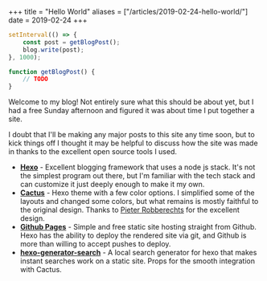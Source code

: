 +++
title = "Hello World"
aliases = ["/articles/2019-02-24-hello-world/"]
date = 2019-02-24
+++

```js
setInterval(() => {
    const post = getBlogPost();
    blog.write(post);
}, 1000);

function getBlogPost() {
    // TODO
}
```

Welcome to my blog! Not entirely sure what this should be about yet, but I had a free Sunday afternoon and figured it was about time I put together a site.

I doubt that I'll be making any major posts to this site any time soon, but to kick things off I thought it may be helpful to discuss how the site was made in thanks to the excellent open source tools I used.

- [**Hexo**](https://hexo.io/) - Excellent blogging framework that uses a node js stack. It's not the simplest program out there, but I'm familiar with the tech stack and can customize it just deeply enough to make it my own.
- [**Cactus**](https://github.com/probberechts/hexo-theme-cactus) - Hexo theme with a few color options. I simplified some of the layouts and changed some colors, but what remains is mostly faithful to the original design. Thanks to [Pieter Robberechts](https://github.com/probberechts) for the excellent design.
- [**Github Pages**](https://pages.github.com/) - Simple and free static site hosting straight from Github. Hexo has the ability to deploy the rendered site via git, and Github is more than willing to accept pushes to deploy.
- [**hexo-generator-search**](https://www.npmjs.com/package/hexo-generator-search) - A local search generator for hexo that makes instant searches work on a static site. Props for the smooth integration with Cactus.